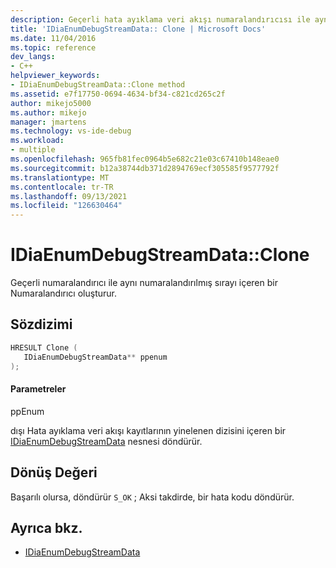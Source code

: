 ```yaml
---
description: Geçerli hata ayıklama veri akışı numaralandırıcısı ile aynı numaralandırılmış sırayı içeren bir Numaralandırıcı oluşturur.
title: 'IDiaEnumDebugStreamData:: Clone | Microsoft Docs'
ms.date: 11/04/2016
ms.topic: reference
dev_langs:
- C++
helpviewer_keywords:
- IDiaEnumDebugStreamData::Clone method
ms.assetid: e7f17750-0694-4634-bf34-c821cd265c2f
author: mikejo5000
ms.author: mikejo
manager: jmartens
ms.technology: vs-ide-debug
ms.workload:
- multiple
ms.openlocfilehash: 965fb81fec0964b5e682c21e03c67410b148eae0
ms.sourcegitcommit: b12a38744db371d2894769ecf305585f9577792f
ms.translationtype: MT
ms.contentlocale: tr-TR
ms.lasthandoff: 09/13/2021
ms.locfileid: "126630464"
---
```

# <a name="idiaenumdebugstreamdataclone"></a>IDiaEnumDebugStreamData::Clone
Geçerli numaralandırıcı ile aynı numaralandırılmış sırayı içeren bir Numaralandırıcı oluşturur.

## <a name="syntax"></a>Sözdizimi

```C++
HRESULT Clone ( 
   IDiaEnumDebugStreamData** ppenum
);
```

#### <a name="parameters"></a>Parametreler
 ppEnum

dışı Hata ayıklama veri akışı kayıtlarının yinelenen dizisini içeren bir [IDiaEnumDebugStreamData](../../debugger/debug-interface-access/idiaenumdebugstreamdata.md) nesnesi döndürür.

## <a name="return-value"></a>Dönüş Değeri
 Başarılı olursa, döndürür `S_OK` ; Aksi takdirde, bir hata kodu döndürür.

## <a name="see-also"></a>Ayrıca bkz.
- [IDiaEnumDebugStreamData](../../debugger/debug-interface-access/idiaenumdebugstreamdata.md)
